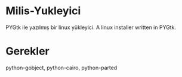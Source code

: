 # Milis-Yukleyici
PYGtk ile yazılmış bir linux yükleyici.
A linux installer written in PYGtk.

# Gerekler
python-gobject, python-cairo, python-parted